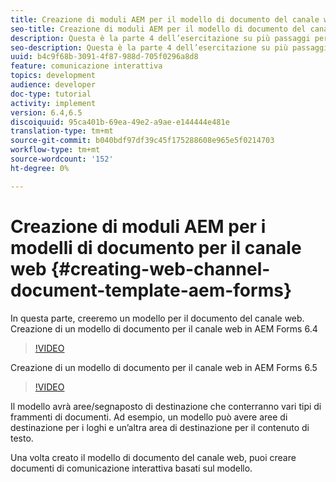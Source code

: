 ```yaml
---
title: Creazione di moduli AEM per il modello di documento del canale web
seo-title: Creazione di moduli AEM per il modello di documento del canale web
description: Questa è la parte 4 dell’esercitazione su più passaggi per la creazione del primo documento di comunicazione interattiva. In questa parte, creeremo un modello per il documento del canale web.
seo-description: Questa è la parte 4 dell’esercitazione su più passaggi per la creazione del primo documento di comunicazione interattiva. In questa parte, creeremo un modello per il documento del canale web.
uuid: b4c9f68b-3091-4f87-988d-705f0296a8d8
feature: comunicazione interattiva
topics: development
audience: developer
doc-type: tutorial
activity: implement
version: 6.4,6.5
discoiquuid: 95ca401b-69ea-49e2-a9ae-e144444e481e
translation-type: tm+mt
source-git-commit: b040bdf97df39c45f175288608e965e5f0214703
workflow-type: tm+mt
source-wordcount: '152'
ht-degree: 0%

---
```



# Creazione di moduli AEM per i modelli di documento per il canale web {#creating-web-channel-document-template-aem-forms}

In questa parte, creeremo un modello per il documento del canale web.
Creazione di un modello di documento per il canale web in AEM Forms 6.4
>[!VIDEO](https://video.tv.adobe.com/v/22342?quality=9&learn=on)

Creazione di un modello di documento per il canale web in AEM Forms 6.5
>[!VIDEO](https://video.tv.adobe.com/v/27807?quality=9&learn=on)

Il modello avrà aree/segnaposto di destinazione che conterranno vari tipi di frammenti di documenti. Ad esempio, un modello può avere aree di destinazione per i loghi e un’altra area di destinazione per il contenuto di testo.

Una volta creato il modello di documento del canale web, puoi creare documenti di comunicazione interattiva basati sul modello.
